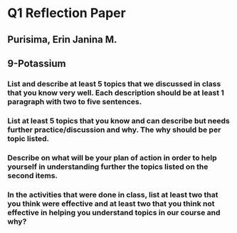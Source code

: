 # Q1 Reflection Paper
## Purisima, Erin Janina M.
## 9-Potassium

### List and describe at least 5 topics that we discussed in class that you know very well. Each description should be at least 1 paragraph with two to five sentences.


### List at least 5 topics that you know and can describe but needs further practice/discussion and why.  The why should be per topic listed.  

### Describe on what will be your plan of action in order to help yourself in understanding further the topics listed on the second items.

### In the activities that were done in class, list at least two that you think were effective and at least two that you think not effective in helping you understand topics in our course and why?